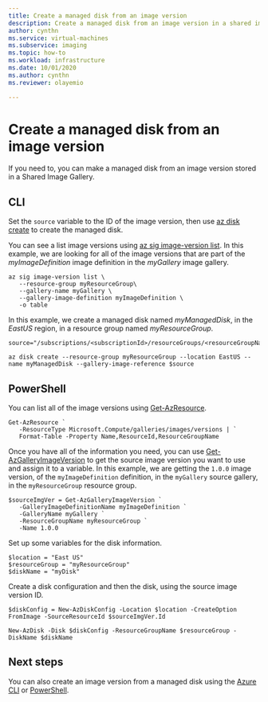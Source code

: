```yaml
---
title: Create a managed disk from an image version
description: Create a managed disk from an image version in a shared image gallery.
author: cynthn
ms.service: virtual-machines
ms.subservice: imaging
ms.topic: how-to
ms.workload: infrastructure
ms.date: 10/01/2020
ms.author: cynthn
ms.reviewer: olayemio

---
```


# Create a managed disk from an image version

If you need to, you can make a managed disk from an image version stored in a Shared Image Gallery.


## CLI

Set the `source` variable to the ID of the image version, then use [az disk create](/cli/azure/disk.md#az_disk_create) to create the managed disk. 


You can see a list image versions using [az sig image-version list](/cli/azure/sig/image-version.md#az_sig_image_version_list). In this example, we are looking for all of the image versions that are part of the *myImageDefinition* image definition in the *myGallery* image gallery.

```azurecli-interactive
az sig image-version list \
   --resource-group myResourceGroup\
   --gallery-name myGallery \
   --gallery-image-definition myImageDefinition \
   -o table
```


In this example, we create a managed disk named *myManagedDisk*, in the *EastUS* region, in a resource group named *myResourceGroup*.

```azurecli-interactive
source="/subscriptions/<subscriptionId>/resourceGroups/<resourceGroupName>/providers/Microsoft.Compute/galleries/<galleryName>/images/<galleryImageDefinition>/versions/<imageVersion>"

az disk create --resource-group myResourceGroup --location EastUS --name myManagedDisk --gallery-image-reference $source
```


## PowerShell

You can list all of the image versions using [Get-AzResource](/powershell/module/az.resources/get-azresource). 

```azurepowershell-interactive
Get-AzResource `
   -ResourceType Microsoft.Compute/galleries/images/versions | `
   Format-Table -Property Name,ResourceId,ResourceGroupName
```



Once you have all of the information you need, you can use [Get-AzGalleryImageVersion](/powershell/module/az.compute/get-azgalleryimageversion) to get the source image version you want to use and assign it to a variable. In this example, we are getting the `1.0.0` image version, of the `myImageDefinition` definition, in the `myGallery` source gallery, in the `myResourceGroup` resource group.

```azurepowershell-interactive
$sourceImgVer = Get-AzGalleryImageVersion `
   -GalleryImageDefinitionName myImageDefinition `
   -GalleryName myGallery `
   -ResourceGroupName myResourceGroup `
   -Name 1.0.0
```
Set up some variables for the disk information.

```azurepowershell-interactive
$location = "East US"
$resourceGroup = "myResourceGroup"
$diskName = "myDisk"
```

Create a disk configuration and then the disk, using the source image version ID.

```azurepowershell-interactive
$diskConfig = New-AzDiskConfig -Location $location -CreateOption FromImage -SourceResourceId $sourceImgVer.Id
 
New-AzDisk -Disk $diskConfig -ResourceGroupName $resourceGroup -DiskName $diskName
```

## Next steps

You can also create an image version from a managed disk using the [Azure CLI](image-version-managed-image-cli.md) or [PowerShell](image-version-managed-image-powershell.md).


